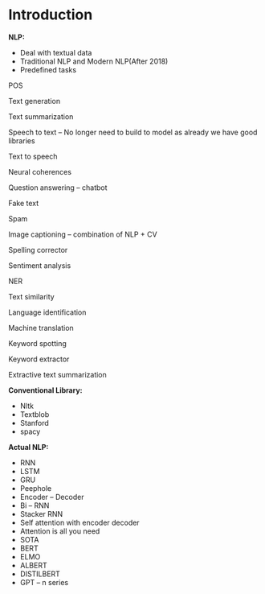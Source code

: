 # Introduction

**NLP:**

* Deal with textual data
* Traditional NLP and Modern NLP(After 2018)
* Predefined tasks

&#x20;       POS

&#x20;       Text generation

&#x20;        Text summarization

&#x20;        Speech to text – No longer need to build to model as already we have good libraries

&#x20;        Text to speech

&#x20;        Neural coherences

&#x20;        Question answering – chatbot

&#x20;        Fake text

&#x20;        Spam

&#x20;        Image captioning – combination of NLP + CV

&#x20;        Spelling corrector

&#x20;        Sentiment analysis

&#x20;        NER

&#x20;        Text similarity

&#x20;        Language identification

&#x20;       Machine translation

&#x20;       Keyword spotting

&#x20;       Keyword extractor

&#x20;       Extractive text summarization

&#x20;

**Conventional Library:**

* Nltk
* Textblob
* Stanford
* spacy

&#x20;**Actual NLP:**

* RNN
* LSTM
* GRU
* Peephole
* Encoder – Decoder
* Bi – RNN
* Stacker RNN
* Self attention with encoder decoder
* Attention is all you need
* SOTA
* BERT
* ELMO
* ALBERT
* DISTILBERT
* GPT – n series

&#x20;
